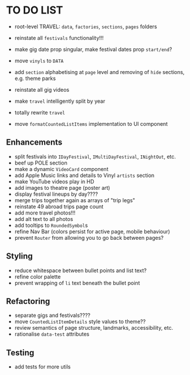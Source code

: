 # TO DO LIST

- root-level TRAVEL: `data`, `factories`, `sections`, `pages` folders
- reinstate all `festivals` functionality!!!
- make gig date prop singular, make festival dates prop `start/end`?
- move `vinyls` to `DATA`
- add `section` alphabetising at `page` level and removing of `hide` sections, e.g. theme parks

- reinstate all gig videos
- make `travel` intelligently split by year
- totally rewrite `travel`
- move `formatCountedListItems` implementation to UI component

## Enhancements

- split festivals into `IDayFestival`, `IMultiDayFestival`, `INightOut`, etc.
- beef up POLE section
- make a dynamic `VideoCard` component
- add Apple Music links and details to Vinyl `artists` section
- make YouTube videos play in HD
- add images to theatre page (poster art)
- display festival lineups by day????
- merge trips together again as arrays of "trip legs"
- reinstate 49 abroad trips page count
- add more travel photos!!!
- add alt text to all photos
- add tooltips to `RoundedSymbol`s
- refine Nav Bar (colors persist for active page, mobile behaviour)
- prevent `Router` from allowing you to go back between pages?

## Styling

- reduce whitespace between bullet points and list text?
- refine color palette
- prevent wrapping of `li` text beneath the bullet point

## Refactoring

- separate gigs and festivals????
- move `CountedListItemDetails` style values to theme??
- review semantics of page structure, landmarks, accessibility, etc.
- rationalise `data-test` attributes

## Testing

- add tests for more utils
